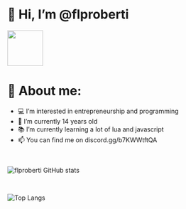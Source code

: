 # 👋 Hi, I’m @flproberti

<img src="https://discord.c99.nl/widget/theme-3/785185776278700072.png" style="width: 5rem;">

# 📌 About me:

- 💻 I’m interested in entrepreneurship and programming
- 📅 I’m currently 14 years old
- 📚 I’m currently learning a lot of lua and javascript 
- 📫 You can find me on discord.gg/b7KWWtftQA

<br/>

![flproberti GitHub stats](https://github-readme-stats.vercel.app/api?username=flproberti&show_icons=true&theme=algolia) 

<br/>

![Top Langs](https://github-readme-stats.vercel.app/api/top-langs/?username=flproberti&langs_count=8&theme=algolia)
